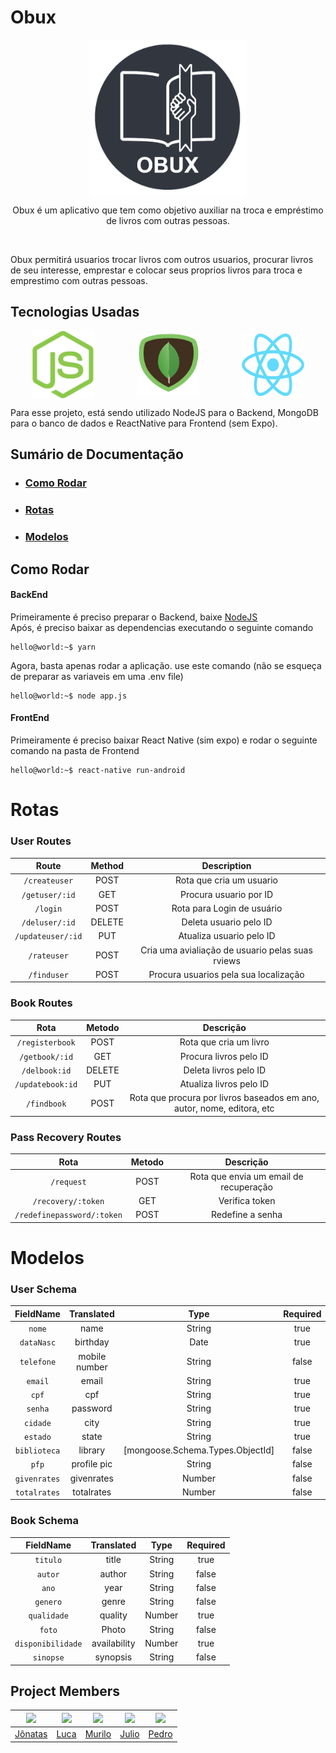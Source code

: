 # Obux

<p align="center" style="display: flex; align-items: center; justify-content: space-around">
  <img src="./LOGO.png" alt="obuxLogo" width="250">
</p>
<p align="center">Obux é um aplicativo que tem como objetivo auxiliar na troca e empréstimo de livros com outras pessoas.</p>
<br/>

Obux permitirá usuarios trocar livros com outros usuarios, procurar livros de seu interesse, emprestar e colocar seus proprios livros para troca e emprestimo com outras pessoas.
<br/>

## Tecnologias Usadas
<p align="center" style="display: flex; align-items: center; justify-content: space-around">
  <img src="./nodejs_logo.png" width="100">
  <img src="./mongo_logo.png" width="100">
  <img src="./rn_logo.png" width="100">
</p>

Para esse projeto, está sendo utilizado NodeJS para o Backend, MongoDB para o banco de dados e ReactNative para Frontend (sem Expo).
<br/>

## Sumário de Documentação
* ### [Como Rodar](#como-rodar)
* ### [Rotas](#rotas)
* ### [Modelos](#modelos)

## Como Rodar
#### BackEnd
Primeiramente é preciso preparar o Backend, baixe [NodeJS](https://nodejs.org/en/)
<br/>
Após, é preciso baixar as dependencias executando o seguinte comando

```console
hello@world:~$ yarn
```

Agora, basta apenas rodar a aplicação. use este comando (não se esqueça de preparar as variaveis em uma .env file)

```console
hello@world:~$ node app.js
```

#### FrontEnd
Primeiramente é preciso baixar React Native (sim expo) e rodar o seguinte comando na pasta de Frontend

```console
hello@world:~$ react-native run-android
```

# Rotas

### User Routes
|       Route           |    Method    |                   Description                    |                                                                         
|   :---------------:   | :----------: | :----------------------------------------------: |                                                                           
|  `/createuser`        |    POST      |  Rota que cria um usuario                        |                                                         
|  `/getuser/:id`       |    GET       |  Procura usuario por  ID                         |   
|  `/login`             |    POST      |  Rota para Login de usuário                      |                                                        
|  `/deluser/:id`       |    DELETE    |  Deleta usuario pelo ID                          |                 
|  `/updateuser/:id`    |    PUT       |  Atualiza usuario pelo ID                        |                                                     
|  `/rateuser`          |    POST      |  Cria uma avialiação de usuario pelas suas rviews|
|  `/finduser`          |    POST      |  Procura usuarios pela sua localização           | 

### Book Routes
|       Rota        |    Metodo    |                                   Descrição                                  |                                                                                                          
| :--------------:  | :----------: | :--------------------------------------------------------------------------: |                                                                           
|  `/registerbook`  |    POST      |   Rota que cria um livro                                                     |                                                         
|  `/getbook/:id`   |    GET       |   Procura livros pelo ID                                                     |   
|  `/delbook:id`    |    DELETE    |   Deleta livros pelo ID                                                      |                                                        
|  `/updatebook:id` |    PUT       |   Atualiza livros pelo ID                                                    |                 
|  `/findbook`      |    POST      |   Rota que procura por livros baseados em ano, autor, nome, editora, etc     |

### Pass Recovery Routes
|       Rota             |    Metodo   |                                  Descrição                                    |                                                                                                          
| :--------------:       | :----------: | :--------------------------------------------------------------------------: |                                                                           
|  `/request`            |    POST      |   Rota que envia um email de recuperação                                     |                                                         
|  `/recovery/:token`   |    GET       |   Verifica token                                                                |   
|  `/redefinepassword/:token`         |    POST    |   Redefine a senha                                               |                                                        

# Modelos

### User Schema
| FieldName  | Translated    | Type                                   | Required | Unique |
|:------------:|:---------------:|:----------------------------------------:|:---------:|:--------:|
| `nome`       | name          | String                                 | true    | false  |
| `dataNasc`   | birthday      | Date                                   | true    | false  |
| `telefone`  | mobile number | String                                 | false   | true   |
| `email`      | email         | String                                 | true    | true   |
| `cpf`        | cpf           | String                                 | true    | true   |
| `senha`      | password      | String                                 | true    | false  |
| `cidade`     | city          | String                                 | true    | false  |
| `estado`     | state         | String                                 | true    | false  |
| `biblioteca` | library       |  \[mongoose\.Schema\.Types\.ObjectId\] | false   | false  |
| `pfp`        | profile pic   | String                                 | false   | false  |
| `givenrates` | givenrates    | Number                                 | false   | false  |
| `totalrates` | totalrates    | Number                                 | false   | false  |


### Book Schema
| FieldName       | Translated   | Type   | Required |
|:-----------------:|:--------------:|:--------:|:---------:|
| `titulo`          | title        | String | true    |
| `autor`           | author       | String | false   |
| `ano`             | year         | String | false   |
| `genero`          | genre        | String | false   |
| `qualidade`       | quality      | Number | true    |
| `foto`            | Photo        | String | false   |
| `disponibilidade` | availability | Number | true    |
| `sinopse`         | synopsis     | String | false   |


## Project Members
| <img src="https://avatars.githubusercontent.com/jonatasfernandespimenta" width=115> | <img src="https://avatars.githubusercontent.com/LucaKmit" width=115> | <img src="https://avatars.githubusercontent.com/murilindo" width=115> | <img src="https://avatars.githubusercontent.com/JulioCelloto" width=115> | <img src="https://avatars.githubusercontent.com/capjackOrigins" width=115> |  
|---|---|---|---|---|
| <a href="https://github.com/jonatasfernandespimenta">Jônatas</a> | <a href="https://github.com/LucaKmit">Luca</a> | <a href="https://github.com/murilindo">Murilo</a> | <a href="https://github.com/JulioCelloto">Julio</a> | <a href="https://github.com/capjackOrigins">Pedro</a> |
